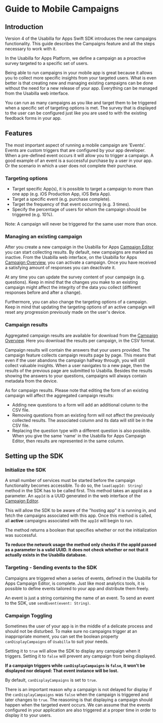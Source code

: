 # Guide to Mobile Campaigns

## Introduction
Version 4 of the Usabilla for Apps Swift SDK introduces the new campaigns functionality.
This guide describes the Campaigns feature and all the steps necessary to work with it.

In the Usabilla for Apps Platform, we define a campaign as a proactive survey targeted to a specific set of users.

Being able to run campaigns in your mobile app is great because it allows you to collect more specific insights from your targeted users. What is even better is that creating new and managing existing campaigns can be done without the need for a new release of your app. Everything can be managed from the Usabilla web interface.

You can run as many campaigns as you like and target them to be triggered when a specific set of targeting options is met. The survey that is displayed to the user can be configured just like you are used to with the existing feedback forms in your app.

## Features

The most important aspect of running a mobile campaign are 'Events'. Events are custom triggers that are configured by your app developer. When a pre-defined event occurs it will allow you to trigger a campaign. A good example of an event is a successful purchase by a user in your app. Or the scenario in which a user does not complete their purchase.

### Targeting options

- Target specific App(s), it is possible to target a campaign to more than one app (e.g. iOS Production App, iOS Beta App).
- Target a specific event (e.g. purchase complete).
- Target the frequency of that event occurring (e.g. 3 times).
- Specify the percentage of users for whom the campaign should be triggered (e.g. 10%).

Note: A campaign will never be triggered for the same user more than once.

### Managing an existing campaign

After you create a new campaign in the Usabilla for Apps [Campaign Editor](https://app.usabilla.com/member/live/apps/campaigns/add) you can start collecting results. By default, new campaigns are marked as inactive. From the Usabilla web interface, on the Usabilla for Apps [Campaign Overview](https://app.usabilla.com/member/#/apps/campaigns/overview/), you can activate a campaign. Once you have received a satisfying amount of responses you can deactivate it.

At any time you can update the survey content of your campaign (e.g. questions). Keep in mind that the changes you make to an existing campaign might affect the integrity of the data you collect (different responses before and after a change).

Furthermore, you can also change the targeting options of a campaign. Keep in mind that updating the targeting options of an active campaign will reset any progression previously made on the user's device.

### Campaign results

Aggregated campaign results are available for download from the [Campaign Overview](https://app.usabilla.com/member/#/apps/campaigns/overview/). Here you download the results per campaign, in the CSV format.

Campaign results will contain the answers that your users provided. The campaign feature collects campaign results page by page. This means that even if the user abandons the campaign halfway through, you will still collect valuable insights. When a user navigates to a new page, then the results of the previous page are submitted to Usabilla. Besides the results showing the answers to your questions, campaigns will always contain metadata from the device. 

As for campaign results. Please note that editing the form of an existing campaign will affect the aggregated campaign results:

- Adding new questions to a form will add an additional column to the CSV file.
- Removing questions from an existing form will not affect the previously collected results. The associated column and its data will still be in the CSV file.
- Replacing the question type with a different question is also possible. When you give the same 'name' in the Usabilla for Apps Campaign Editor, then results are represented in the same column. 

## Setting up the SDK

### Initialize the SDK

A small number of services must be started before the campaign functionality becomes accessible.
To do so, the `load(appId: String)` method in the SDK has to be called first.
This method takes an appId as a parameter. An `appId` is a UUID generated in the web interface of the [Campaign Editor](https://app.usabilla.com/member/live/apps/campaigns/add).

This will allow the SDK to be aware of the "hosting app" it is running in, and fetch the campaigns associated with this app.
Once this method is called, all **active** campaigns associated with the `appId` will begin to run.

The method returns a boolean that specifies whether or not the initialization was successful.

**To reduce the network usage the method only checks if the appId passed as a parameter is a valid UUID. It does not check whether or not that it actually exists in the Usabilla database.**

### Targeting - Sending events to the SDK

Campaigns are triggered when a series of events, defined in the Usabilla for Apps Campaign Editor, is complete.
Just like most analytics tools, it is possible to define events tailored to your app and distribute them freely.

An event is just a string containing the name of an event.
To send an event to the SDK, use `sendEvent(event: String)`.

### Campaign Toggling

Sometimes the user of your app is in the middle of a delicate process and should not be disturbed.
To make sure no campaigns trigger at an inappropriate moment, you can set the boolean property `canDisplayCampaigns` of `Usabilla` to suit your needs.

Setting it to `true` will allow the SDK to display any campaign when it triggers.
Setting it to `false` will prevent any campaign from being displayed.

**If a campaign triggers while `canDisplayCampaigns` is `false`, it won't be displayed nor delayed: That event instance will be lost.**

By default, `canDisplayCampaigns` is set to `true`.

There is an important reason why a campaign is not delayed for display if the `canDisplayCampaigns` was `false` when the campaign is triggered and later changes to `true`. The reasoning is that displaying a campaign should happen when the targeted event occurs. We can assume that the events configured in your application are also triggered at a proper time in order to display it to your users.
